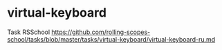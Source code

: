# virtual-keyboard
Task RSSchool https://github.com/rolling-scopes-school/tasks/blob/master/tasks/virtual-keyboard/virtual-keyboard-ru.md
